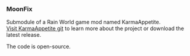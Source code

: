 ### MoonFix

Submodule of a Rain World game mod named KarmaAppetite.  
[Visit KarmaAppetite git](https://github.com/Dark-Gran/KarmaAppetite/blob/main/README.md) to learn more about the project or download the latest release.  

The code is open-source.
